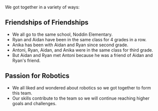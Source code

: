 We got together in a variety of ways:

## Friendships of Friendships

* We all go to the same school, Noddin Elementary.
* Ryan and Aidan have been in the same class for 4 grades in a row.  
* Anika has been with Aidan and Ryan since second grade.
* Antoni, Ryan, Aidan, and Anika were in the same class for third grade.
* But Aidan and Ryan met Antoni because he was a friend of Aidan and Ryan's friend.

## Passion for Robotics

* We all liked and wondered about robotics so we got together to form this team.   
* Our skills contribute to the team so we will continue reaching higher goals and challenges. 




